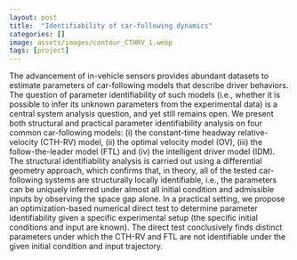 ```yaml
---
layout: post
title:  "Identifiability of car-following dynamics"
categories: []
image: assets/images/contour_CTHRV_1.webp
tags: [project]
---
```


The advancement of in-vehicle sensors provides abundant datasets to estimate parameters of car-following models that describe driver behaviors. The question of parameter identifiability of such models (i.e., whether it is possible to infer its unknown parameters from the experimental data) is a central system analysis question, and yet still remains open. We present both structural and practical parameter identifiability analysis on four common car-following models: (i) the constant-time headway relative-velocity (CTH-RV) model, (ii) the optimal velocity model (OV), (iii) the follow-the-leader model (FTL) and (iv) the intelligent driver model (IDM). The structural identifiability analysis is carried out using a differential geometry approach, which confirms that, in theory, all of the tested car-following systems are structurally locally identifiable, i.e., the parameters can be uniquely inferred under almost all initial condition and admissible inputs by observing the space gap alone. In a practical setting, we propose an optimization-based numerical direct test to determine parameter identifiability given a specific experimental setup (the specific initial conditions and input are known). The direct test conclusively finds distinct parameters under which the CTH-RV and FTL are not identifiable under the given initial condition and input trajectory.

